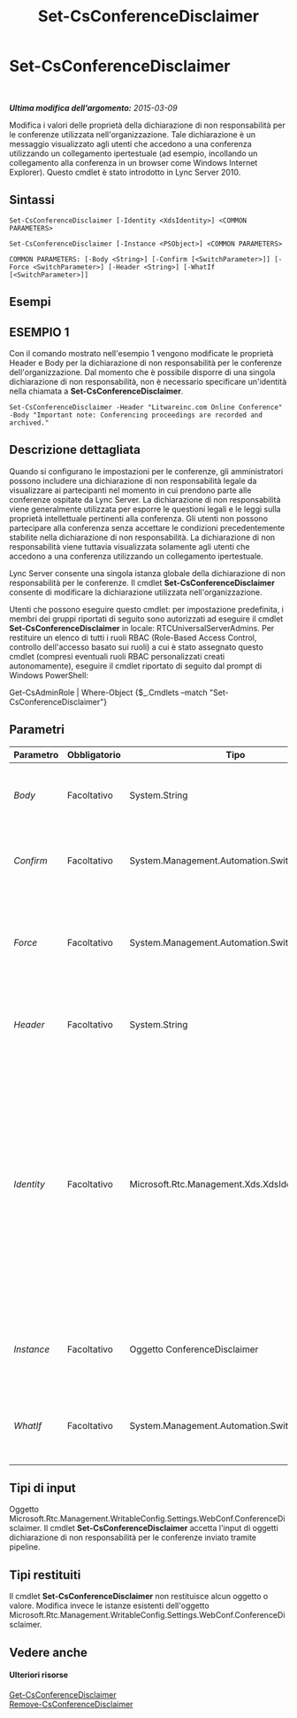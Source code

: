 ﻿---
title: Set-CsConferenceDisclaimer
TOCTitle: Set-CsConferenceDisclaimer
ms:assetid: 97afce6d-b031-466d-a170-3ca50d6df245
ms:mtpsurl: https://technet.microsoft.com/it-it/library/Gg398776(v=OCS.15)
ms:contentKeyID: 49301398
ms.date: 08/24/2015
mtps_version: v=OCS.15
ms.translationtype: HT
---

# Set-CsConferenceDisclaimer

 

_**Ultima modifica dell'argomento:** 2015-03-09_

Modifica i valori delle proprietà della dichiarazione di non responsabilità per le conferenze utilizzata nell'organizzazione. Tale dichiarazione è un messaggio visualizzato agli utenti che accedono a una conferenza utilizzando un collegamento ipertestuale (ad esempio, incollando un collegamento alla conferenza in un browser come Windows Internet Explorer). Questo cmdlet è stato introdotto in Lync Server 2010.

## Sintassi

    Set-CsConferenceDisclaimer [-Identity <XdsIdentity>] <COMMON PARAMETERS>

    Set-CsConferenceDisclaimer [-Instance <PSObject>] <COMMON PARAMETERS>

    COMMON PARAMETERS: [-Body <String>] [-Confirm [<SwitchParameter>]] [-Force <SwitchParameter>] [-Header <String>] [-WhatIf [<SwitchParameter>]]

## Esempi

## ESEMPIO 1

Con il comando mostrato nell'esempio 1 vengono modificate le proprietà Header e Body per la dichiarazione di non responsabilità per le conferenze dell'organizzazione. Dal momento che è possibile disporre di una singola dichiarazione di non responsabilità, non è necessario specificare un'identità nella chiamata a **Set-CsConferenceDisclaimer**.

    Set-CsConferenceDisclaimer -Header "Litwareinc.com Online Conference" -Body "Important note: Conferencing proceedings are recorded and archived."

## Descrizione dettagliata

Quando si configurano le impostazioni per le conferenze, gli amministratori possono includere una dichiarazione di non responsabilità legale da visualizzare ai partecipanti nel momento in cui prendono parte alle conferenze ospitate da Lync Server. La dichiarazione di non responsabilità viene generalmente utilizzata per esporre le questioni legali e le leggi sulla proprietà intellettuale pertinenti alla conferenza. Gli utenti non possono partecipare alla conferenza senza accettare le condizioni precedentemente stabilite nella dichiarazione di non responsabilità. La dichiarazione di non responsabilità viene tuttavia visualizzata solamente agli utenti che accedono a una conferenza utilizzando un collegamento ipertestuale.

Lync Server consente una singola istanza globale della dichiarazione di non responsabilità per le conferenze. Il cmdlet **Set-CsConferenceDisclaimer** consente di modificare la dichiarazione utilizzata nell'organizzazione.

Utenti che possono eseguire questo cmdlet: per impostazione predefinita, i membri dei gruppi riportati di seguito sono autorizzati ad eseguire il cmdlet **Set-CsConferenceDisclaimer** in locale: RTCUniversalServerAdmins. Per restituire un elenco di tutti i ruoli RBAC (Role-Based Access Control, controllo dell'accesso basato sui ruoli) a cui è stato assegnato questo cmdlet (compresi eventuali ruoli RBAC personalizzati creati autonomamente), eseguire il cmdlet riportato di seguito dal prompt di Windows PowerShell:

Get-CsAdminRole | Where-Object {$\_.Cmdlets –match "Set-CsConferenceDisclaimer"}

## Parametri


<table>
<colgroup>
<col style="width: 25%" />
<col style="width: 25%" />
<col style="width: 25%" />
<col style="width: 25%" />
</colgroup>
<thead>
<tr class="header">
<th>Parametro</th>
<th>Obbligatorio</th>
<th>Tipo</th>
<th>Descrizione</th>
</tr>
</thead>
<tbody>
<tr class="odd">
<td><p><em>Body</em></p></td>
<td><p>Facoltativo</p></td>
<td><p>System.String</p></td>
<td><p>Contenuto della dichiarazione di non responsabilità per la conferenza.</p></td>
</tr>
<tr class="even">
<td><p><em>Confirm</em></p></td>
<td><p>Facoltativo</p></td>
<td><p>System.Management.Automation.SwitchParameter</p></td>
<td><p>Viene visualizzata una richiesta di conferma prima di eseguire il comando.</p></td>
</tr>
<tr class="odd">
<td><p><em>Force</em></p></td>
<td><p>Facoltativo</p></td>
<td><p>System.Management.Automation.SwitchParameter</p></td>
<td><p>Consente di evitare la visualizzazione di qualunque messaggio di errore non grave che potrebbe essere generato nel corso dell'esecuzione del comando.</p></td>
</tr>
<tr class="even">
<td><p><em>Header</em></p></td>
<td><p>Facoltativo</p></td>
<td><p>System.String</p></td>
<td><p>Titolo assegnato alla dichiarazione di non responsabilità per la conferenza.</p></td>
</tr>
<tr class="odd">
<td><p><em>Identity</em></p></td>
<td><p>Facoltativo</p></td>
<td><p>Microsoft.Rtc.Management.Xds.XdsIdentity</p></td>
<td><p>Identità univoca della dichiarazione di non responsabilità per le conferenze. Dal momento che è possibile disporre di una singola istanza globale della dichiarazione di non responsabilità per le conferenze, non è necessario specificare un'identità nella chiamata al cmdlet <strong>Set-CsConferenceDisclaimer</strong>. È tuttavia possibile utilizzare la sintassi riportata di seguito per fare riferimento alla dichiarazione di non responsabilità globale: -Identity global.</p></td>
</tr>
<tr class="even">
<td><p><em>Instance</em></p></td>
<td><p>Facoltativo</p></td>
<td><p>Oggetto ConferenceDisclaimer</p></td>
<td><p>Consente di passare al cmdlet un riferimento a un oggetto anziché impostare singoli valori di parametro.</p></td>
</tr>
<tr class="odd">
<td><p><em>WhatIf</em></p></td>
<td><p>Facoltativo</p></td>
<td><p>System.Management.Automation.SwitchParameter</p></td>
<td><p>Descrive ciò che accadrebbe se si eseguisse il comando senza eseguirlo realmente.</p></td>
</tr>
</tbody>
</table>


## Tipi di input

Oggetto Microsoft.Rtc.Management.WritableConfig.Settings.WebConf.ConferenceDisclaimer. Il cmdlet **Set-CsConferenceDisclaimer** accetta l'input di oggetti dichiarazione di non responsabilità per le conferenze inviato tramite pipeline.

## Tipi restituiti

Il cmdlet **Set-CsConferenceDisclaimer** non restituisce alcun oggetto o valore. Modifica invece le istanze esistenti dell'oggetto Microsoft.Rtc.Management.WritableConfig.Settings.WebConf.ConferenceDisclaimer.

## Vedere anche

#### Ulteriori risorse

[Get-CsConferenceDisclaimer](get-csconferencedisclaimer.md)  
[Remove-CsConferenceDisclaimer](remove-csconferencedisclaimer.md)

